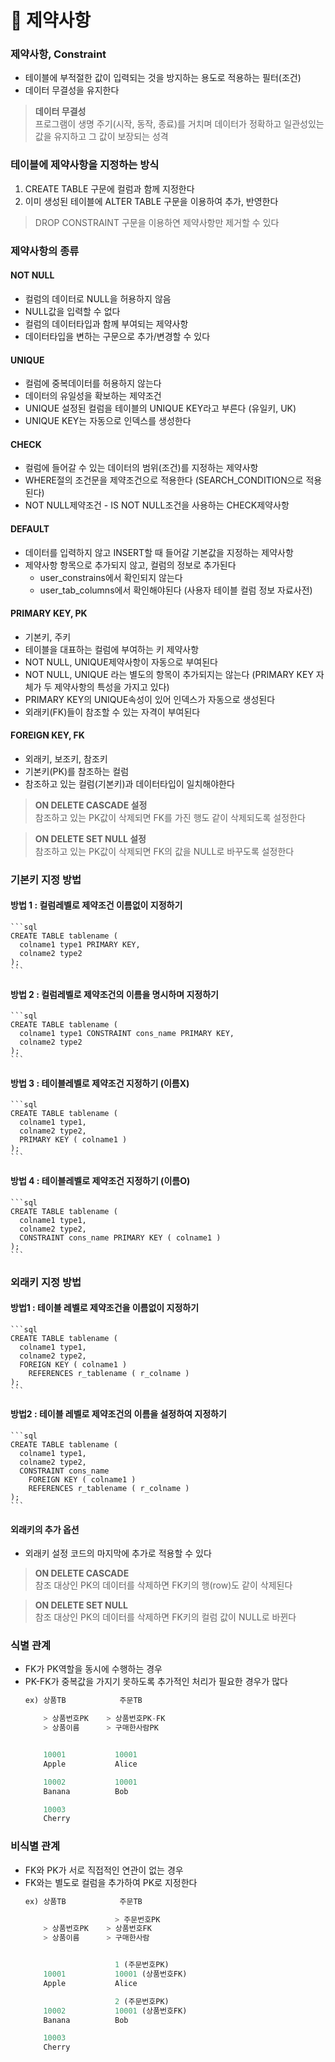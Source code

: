 # :pushpin: 제약사항

### 제약사항, Constraint
- 테이블에 부적절한 값이 입력되는 것을 방지하는 용도로 적용하는 필터(조건)
- 데이터 무결성을 유지한다
> **데이터 무결성**   
프로그램이 생명 주기(시작, 동작, 종료)를 거치며 데이터가 정확하고 일관성있는 값을 유지하고 그 값이 보장되는 성격

### 테이블에 제약사항을 지정하는 방식
1. CREATE TABLE 구문에 컬럼과 함께 지정한다
2. 이미 생성된 테이블에 ALTER TABLE 구문을 이용하여 추가, 반영한다
> DROP CONSTRAINT 구문을 이용하연 제약사항만 제거할 수 있다

### 제약사항의 종류
#### NOT NULL
- 컬럼의 데이터로 NULL을 허용하지 않음
- NULL값을 입력할 수 없다
- 컬럼의 데이터타입과 함께 부여되는 제약사항
- 데이터타입을 변하는 구문으로 추가/변경할 수 있다
#### UNIQUE
- 컬럼에 중복데이터를 허용하지 않는다
- 데이터의 유일성을 확보하는 제약조건
- UNIQUE 설정된 컬럼을 테이블의 UNIQUE KEY라고 부른다 (유일키, UK)
- UNIQUE KEY는 자동으로 인덱스를 생성한다
#### CHECK
- 컬럼에 들어갈 수 있는 데이터의 범위(조건)를 지정하는 제약사항
- WHERE절의 조건문을 제약조건으로 적용한다 (SEARCH_CONDITION으로 적용된다)
- NOT NULL제약조건 - IS NOT NULL조건을 사용하는 CHECK제약사항
#### DEFAULT
- 데이터를 입력하지 않고 INSERT할 때 들어갈 기본값을 지정하는 제약사항
- 제약사항 항목으로 추가되지 않고, 컬럼의 정보로 추가된다
    - user_constrains에서 확인되지 않는다
	- user_tab_columns에서 확인해야된다 (사용자 테이블 컬럼 정보 자료사전)
#### PRIMARY KEY, PK
- 기본키, 주키
- 테이블을 대표하는 컬럼에 부여하는 키 제약사항
- NOT NULL, UNIQUE제약사항이 자동으로 부여된다
- NOT NULL, UNIQUE 라는 별도의 항목이 추가되지는 않는다 (PRIMARY KEY 자체가 두 제약사항의 특성을 가지고 있다)
- PRIMARY KEY의 UNIQUE속성이 있어 인덱스가 자동으로 생성된다
- 외래키(FK)들이 참조할 수 있는 자격이 부여된다

#### FOREIGN KEY, FK
- 외래키, 보조키, 참조키
- 기본키(PK)를 참조하는 컬럼
- 참조하고 있는 컬럼(기본키)과 데이터타입이 일치해야한다
> **ON DELETE CASCADE 설정**   
참조하고 있는 PK값이 삭제되면 FK를 가진 행도 같이 삭제되도록 설정한다

> **ON DELETE SET NULL 설정**   
참조하고 있는 PK값이 삭제되면 FK의 값을 NULL로 바꾸도록 설정한다

### 기본키 지정 방법
#### 방법 1 : 컬럼레벨로 제약조건 이름없이 지정하기
    ```sql
	CREATE TABLE tablename (
	  colname1 type1 PRIMARY KEY,
	  colname2 type2
	);
    ```
#### 방법 2 : 컬럼레벨로 제약조건의 이름을 명시하며 지정하기
    ```sql
	CREATE TABLE tablename (
	  colname1 type1 CONSTRAINT cons_name PRIMARY KEY,
	  colname2 type2
	);
    ```
#### 방법 3 : 테이블레벨로 제약조건 지정하기 (이름X)
    ```sql
	CREATE TABLE tablename (
	  colname1 type1,
	  colname2 type2,
	  PRIMARY KEY ( colname1 )
	);
    ```
#### 방법 4 : 테이블레벨로 제약조건 지정하기 (이름O)
    ```sql
	CREATE TABLE tablename (
	  colname1 type1,
	  colname2 type2,
	  CONSTRAINT cons_name PRIMARY KEY ( colname1 )
	);
    ```

### 외래키 지정 방법
#### 방법1 : 테이블 레벨로 제약조건을 이름없이 지정하기
    ```sql
	CREATE TABLE tablename (
	  colname1 type1,
	  colname2 type2,
	  FOREIGN KEY ( colname1 )
	    REFERENCES r_tablename ( r_colname )
	);
    ```
#### 방법2 : 테이블 레벨로 제약조건의 이름을 설정하여 지정하기
    ```sql
	CREATE TABLE tablename (
	  colname1 type1,
	  colname2 type2,
	  CONSTRAINT cons_name
	    FOREIGN KEY ( colname1 )
	    REFERENCES r_tablename ( r_colname )
	);
    ```
#### 외래키의 추가 옵션
- 외래키 설정 코드의 마지막에 추가로 적용할 수 있다
> **ON DELETE CASCADE**   
참조 대상인 PK의 데이터를 삭제하면 FK키의 행(row)도 같이 삭제된다

> **ON DELETE SET NULL**   
참조 대상인 PK의 데이터를 삭제하면 FK키의 컬럼 값이 NULL로 바뀐다

### 식별 관계
- FK가 PK역할을 동시에 수행하는 경우
- PK-FK가 중복값을 가지기 못하도록 추가적인 처리가 필요한 경우가 많다
    ```sql
	ex)	상품TB			주문TB

		> 상품번호PK	> 상품번호PK-FK
		> 상품이름		> 구매한사람PK


		10001			10001
		Apple			Alice

		10002			10001
		Banana			Bob

		10003
		Cherry
    ```

### 비식별 관계
- FK와 PK가 서로 직접적인 연관이 없는 경우
- FK와는 별도로 컬럼을 추가하여 PK로 지정한다
    ```sql
	ex)	상품TB			주문TB

	                    > 주문번호PK
		> 상품번호PK    > 상품번호FK
		> 상품이름      > 구매한사람


					    1 (주문번호PK)
		10001			10001 (상품번호FK)
		Apple			Alice

					    2 (주문번호PK)
		10002			10001 (상품번호FK)
		Banana			Bob

		10003
		Cherry
    ```